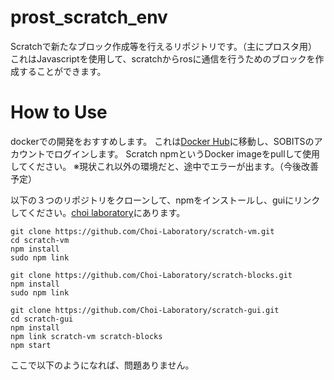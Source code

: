 # prost_scratch_env
Scratchで新たなブロック作成等を行えるリポジトリです。（主にプロスタ用）
これはJavascriptを使用して、scratchからrosに通信を行うためのブロックを作成することができます。

# How to Use
dockerでの開発をおすすめします。
これは[Docker Hub](https://hub.docker.com/)に移動し、SOBITSのアカウントでログインします。
Scratch npmというDocker imageをpullして使用してください。
※現状これ以外の環境だと、途中でエラーが出ます。（今後改善予定）

以下の３つのリポジトリをクローンして、npmをインストールし、guiにリンクしてください。[choi laboratory](https://github.com/Choi-Laboratory)にあります。
```
git clone https://github.com/Choi-Laboratory/scratch-vm.git
cd scratch-vm
npm install
sudo npm link
```
```
git clone https://github.com/Choi-Laboratory/scratch-blocks.git
npm install 
sudo npm link
```
```
git clone https://github.com/Choi-Laboratory/scratch-gui.git
cd scratch-gui
npm install
npm link scratch-vm scratch-blocks
npm start
```
ここで以下のようになれば、問題ありません。
